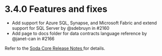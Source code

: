 # 3.4.0 Features and fixes

* Add support for Azure SQL, Synapse, and Microsoft Fabric and extend support for SQL Server by @sdebruyn in #2160
* Add page to docs folder for data contracts language reference by @janet-can in #2166

Refer to the [Soda Core Release Notes ](https://github.com/sodadata/soda-core/releases)for details.
